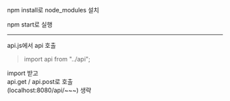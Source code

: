 npm install로 node_modules 설치

npm start로 실행

---

api.js에서 api 호출

>import api from "../api";

import 받고<br>
api.get / api.post로 호출<br>
(localhost:8080/api/~~~) 생략
